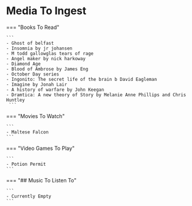 # Media To Ingest

=== "Books To Read"

    ```
    - Ghost of belfast
    - Insomnia by jr johansen
    - M todd gallowglas tears of rage
    - Angel maker by nick harkoway
    - Diamond Age
    - Blood of Ambrose by James Eng
    - October Day series
    - Ingonito: The secret life of the brain b David Eagleman
    - Imagine by Jonah Lair
    - A history of warfare by John Keegan
    - Dramtica: A new theory of Story by Melanie Anne Phillips and Chris Huntley
     ```

=== "Movies To Watch"

    ```
    - Maltese Falcon
    ```

=== "Video Games To Play"

    ```
    - Potion Permit
    ```

=== "## Music To Listen To"

    ```
    - Currently Empty
    ```
